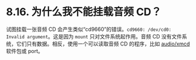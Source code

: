 # 8.16. 为什么我不能挂载音频 CD？

试图挂载一张音频 CD 会产生类似“cd9660”的错误。`cd9660: /dev/cd0: Invalid argument`。这是因为 `mount` 只对文件系统起作用。音频 CD 没有文件系统，它们只有数据。相反，使用一个可以读取音频 CD 的程序，比如 [audio/xmcd](https://cgit.freebsd.org/ports/tree/audio/xmcd/pkg-descr) 软件包或 port。
